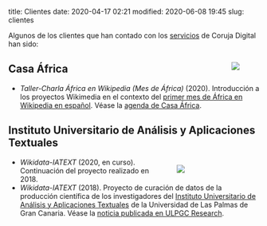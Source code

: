 title: Clientes 
date: 2020-04-17 02:21
modified: 2020-06-08 19:45
slug: clientes

Algunos de los clientes que han contado con los [servicios](/servicios.html) de Coruja Digital han sido:

<figure class="image is-96x96 ml-2" style="float: right">
  <img src="theme/casa_africa_logo.jpg">
</figure>

## Casa África
<!--![Logo de Casa África](theme/casa_africa_logo.jpg)-->

  - *Taller-Charla África en Wikipedia (Mes de África)* (2020). Introducción a los proyectos Wikimedia en el contexto del [primer mes de África en Wikipedia en español](https://es.wikipedia.org/wiki/Wikipedia:Mes_de_%C3%81frica/2020). Véase la [agenda de Casa África](http://www.casafrica.es/agenda_europa_africa.jsp?DS28.PROID=916604). 

## Instituto Universitario de Análisis y Aplicaciones Textuales
<!--![Logo del Instituto Universitario de Análisis y Aplicaciones Textuales](theme/iatext_ulpgc_logo.jpg)-->

<figure class="image ml-2" style="width: 25%; float: right">
  <img src="theme/iatext_ulpgc_logo.jpg">
</figure>

  - *Wikidata-IATEXT* (2020, en curso). Continuación del proyecto realizado en 2018.
  - *Wikidata-IATEXT* (2018). Proyecto de curación de datos de la producción científica de los investigadores del [Instituto Universitario de Análisis y Aplicaciones Textuales](http://iatext.ulpgc.es) de la Universidad de Las Palmas de Gran Canaria. Véase la [noticia publicada en ULPGC Research](https://www.research.ulpgc.es/instituto-universitario-iatext-desarrolla-proyecto-wikidata-visibilizar-produccion-cientifica). 

